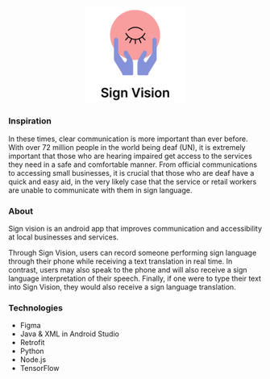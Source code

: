 <br/>
<p align="center">
  <img src="screenshots/SignVisionLogo.png" alt="Logo" width="200px" /><br/>
</p>

### Inspiration
In these times, clear communication is more important than ever before. With over 72 million people in the world being deaf (UN), it is extremely important that those who are hearing impaired get access to the services they need in a safe and comfortable manner. From official communications to accessing small businesses, it is crucial that those who are deaf have a quick and easy aid, in the very likely case that the service or retail workers are unable to communicate with them in sign language.

### About
Sign vision is an android app that improves communication and accessibility at local businesses and services.

Through Sign Vision, users can record someone performing sign language through their phone while receiving a text translation in real time. In contrast, users may also speak to the phone and will also receive a sign language interpretation of their speech. Finally, if one were to type their text into Sign Vision, they would also receive a sign language translation.



### Technologies
- Figma
- Java & XML in Android Studio
- Retrofit
- Python
- Node.js
- TensorFlow
